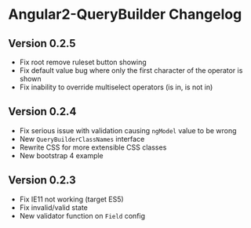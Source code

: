 Angular2-QueryBuilder Changelog
===============

Version 0.2.5
-----------
- Fix root remove ruleset button showing
- Fix default value bug where only the first character of the operator is shown
- Fix inability to override multiselect operators (is in, is not in)

Version 0.2.4
-----------
- Fix serious issue with validation causing `ngModel` value to be wrong
- New `QueryBuilderClassNames` interface
- Rewrite CSS for more extensible CSS classes
- New bootstrap 4 example

Version 0.2.3
-----------
- Fix IE11 not working (target ES5)
- Fix invalid/valid state
- New validator function on `Field` config
